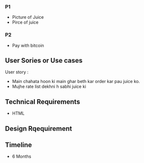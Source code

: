 ### P1
- Picture of Juice
- Pirce of juice

### P2
- Pay with bitcoin

## User Sories or Use cases
User story : 
- Main chahata hoon ki main ghar beth kar order kar pau juice ko.
- Mujhe rate list dekhni h sabhi juice ki

## Technical Requirements
- HTML

## Design Rqequirement

## Timeline 
- 6 Months
